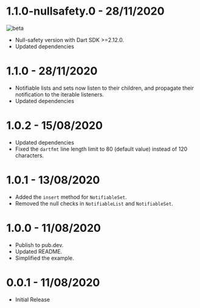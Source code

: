 # 1.1.0-nullsafety.0 - 28/11/2020

![beta](https://img.shields.io/badge/-beta-orange)

* Null-safety version with Dart SDK >=2.12.0.
* Updated dependencies

# 1.1.0 - 28/11/2020

* Notifiable lists and sets now listen to their children, and propagate their notification to the iterable listeners.
* Updated dependencies

# 1.0.2 - 15/08/2020

* Updated dependencies
* Fixed the `dartfmt` line length limit to 80 (default value) instead of 120 characters.

# 1.0.1 - 13/08/2020

* Added the `insert` method for `NotifiableSet`.
* Removed the null checks in `NotifiableList` and `NotifiableSet`.

# 1.0.0 - 11/08/2020

* Publish to pub.dev.
* Updated README.
* Simplified the example.

# 0.0.1 - 11/08/2020

* Initial Release
